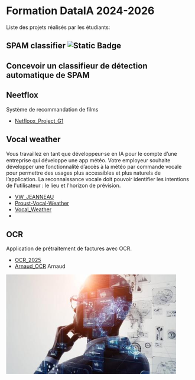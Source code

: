 # Formation DataIA 2024-2026

Liste des projets réalisés par les étudiants:

## SPAM classifier ![Static Badge](https://img.shields.io/badge/SPAM-red)
Concevoir un classifieur de détection automatique de SPAM
- 
## Neetflox
Système de recommandation de films
- [Netfloox_Project_G1](https://github.com/data-IA-2024/Netfloox_Project_G1)


## Vocal weather
Vous travaillez en tant que développeur⸱se en IA pour le compte d’une entreprise qui développe une app météo.
Votre employeur souhaite développer une fonctionnalité d’accès à la météo par commande vocale pour permettre des usages plus accessibles et plus naturels de l’application.
La reconnaissance vocale doit pouvoir identifier les intentions de l'utilisateur : le lieu et l'horizon de prévision.
- [VW_JEANNEAU](https://github.com/data-IA-2024/VW_JEANNEAU)
- [Proust-Vocal-Weather](https://github.com/data-IA-2024/Proust-Vocal-Weather)
- [Vocal_Weather](https://github.com/data-IA-2024/Vocal_Weather)
- 

## OCR
Application de prétraitement de factures avec OCR.  
- [OCR_2025](https://github.com/data-IA-2024/OCR_2025)
- [Arnaud_OCR](https://github.com/data-IA-2024/Arnaud_OCR) Arnaud

![developpeur_en_intelligence_artificielle.jpg](developpeur_en_intelligence_artificielle.jpg)
